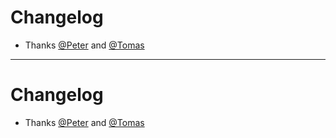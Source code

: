 # Changelog

- Thanks [@Peter] and [@Tomas]

[@Tomas]: https://github.com/Tomas
-----
# Changelog

- Thanks [@Peter] and [@Tomas]

[@Tomas]: https://github.com/Tomas
[@Peter]: https://github.com/Peter

